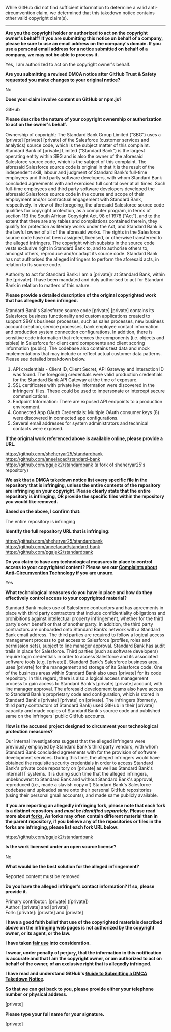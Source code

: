 While GitHub did not find sufficient information to determine a valid anti-circumvention claim, we determined that this takedown notice contains other valid copyright claim(s).

---

**Are you the copyright holder or authorized to act on the copyright owner's behalf? If you are submitting this notice on behalf of a company, please be sure to use an email address on the company's domain. If you use a personal email address for a notice submitted on behalf of a company, we may not be able to process it.**

Yes, I am authorized to act on the copyright owner's behalf.

**Are you submitting a revised DMCA notice after GitHub Trust & Safety requested you make changes to your original notice?**

No

**Does your claim involve content on GitHub or npm.js?**

GitHub

**Please describe the nature of your copyright ownership or authorization to act on the owner's behalf.**

Ownership of copyright: The Standard Bank Group Limited (“SBG”) uses a [private] [private] [private] of the Salesforce (customer services and analytics) source code, which is the subject matter of this complaint. Standard Bank of [private] Limited ("Standard Bank") is the largest operating entity within SBG and is also the owner of the aforesaid Salesforce source code, which is the subject of this complaint. The aforesaid Salesforce source code is original in that it is the result of the independent skill, labour and judgment of Standard Bank's full-time employees and third party software developers, with whom Standard Bank concluded agreements with and exercised full control over at all times. Such full-time employees and third party software developers developed the aforesaid Salesforce source code in the course and scope of their employment and/or contractual engagement with Standard Bank, respectively. In view of the foregoing, the aforesaid Salesforce source code qualifies for copyright protection, as a computer program, in terms of section 11B the South African Copyright Act, 98 of 1978 ("Act"), and to the extent that there are any tables and compilations contained therein, they qualify for protection as literary works under the Act, and Standard Bank is the lawful owner of all of the aforesaid works. The rights in the Salesforce source code have not been assigned, licensed, or otherwise transferred to the alleged infringers. The copyright which subsists in the source code vests exclusive right in Standard Bank to, and to authorise others to, amongst others, reproduce and/or adapt its source code. Standard Bank has not authorised the alleged infringers to perform the aforesaid acts, in relation to its source code.

Authority to act for Standard Bank: I am a [private]r at Standard Bank, within the [private]. I have been mandated and duly authorised to act for Standard Bank in relation to matters of this nature.

**Please provide a detailed description of the original copyrighted work that has allegedly been infringed.**

Standard Bank's Salesforce source code [private] [private] contains its Salesforce business functionality and custom applications created to support SBG's business processes, such as sales processes, new business account creation, service processes, bank employee contact information and production system connection configurations. In addition, there is sensitive code information that references the components (i.e. objects and tables) in Salesforce for client card components and client scoring information (public). The codebase also contains test data and mock implementations that may include or reflect actual customer data patterns. Please see detailed breakdown below.

1. API credentials - Client ID, Client Secret, API Gateway and Interaction ID was found. The foregoing credentials were valid production credentials for the Standard Bank API Gateway at the time of exposure.  
2. SSL certificates with private key information were discovered in the infringers' files. These could be used to impersonate or intercept secure communications.
3. Endpoint Information: There are exposed API endpoints to a production environment.  
4. Connected App OAuth Credentials: Multiple OAuth consumer keys (8) were discovered in connected app configurations.  
5. Several email addresses for system administrators and technical contacts were exposed.

**If the original work referenced above is available online, please provide a URL.**

https://github.com/sheheryar25/standardbank  
https://github.com/aneelaoad/standard-bank  
https://github.com/pgajek2/standardbank (a fork of sheheryar25's repository)

**We ask that a DMCA takedown notice list every specific file in the repository that is infringing, unless the entire contents of the repository are infringing on your copyright. Please clearly state that the entire repository is infringing, OR provide the specific files within the repository you would like removed.**

**Based on the above, I confirm that:**

The entire repository is infringing

**Identify the full repository URL that is infringing:**

https://github.com/sheheryar25/standardbank  
https://github.com/aneelaoad/standard-bank  
https://github.com/pgajek2/standardbank

**Do you claim to have any technological measures in place to control access to your copyrighted content? Please see our <a href="https://docs.github.com/articles/guide-to-submitting-a-dmca-takedown-notice#complaints-about-anti-circumvention-technology">Complaints about Anti-Circumvention Technology</a> if you are unsure.**

Yes

**What technological measures do you have in place and how do they effectively control access to your copyrighted material?**

Standard Bank makes use of Salesforce contractors and has agreements in place with third party contractors that include confidentiality obligations and prohibitions against intellectual property infringement, whether for the third party's own benefit or that of another party. In addition, the third party contractors are onboarded onto Standard Bank’s network with a Standard Bank email address. The third parties are required to follow a logical access management process to get access to Salesforce (profiles, roles and permission sets), subject to line manager approval. Standard Bank has audit trails in place for Salesforce. Third parties (such as software developers) require login credentials in order to access Salesforce and its associated software tools (e.g. [private]). Standard Bank's Salesforce business area, uses [private] for the management and storage of its Salesforce code. One of the business areas within Standard Bank also uses [private] for its code repository. In this regard, there is also a logical access management process to gain access to Standard Bank's [private] [private] account, with line manager approval. The aforesaid development teams also have access to Standard Bank's proprietary code and configuration, which is stored in Standard Bank's [private] [private] on [private]. The infringers (formerly, third party contractors of Standard Bank) used GitHub in their [private] capacity and made copies of Standard Bank's source code and published same on the infringers' public GitHub accounts.

**How is the accused project designed to circumvent your technological protection measures?**

Our internal investigations suggest that the alleged infringers were previously employed by Standard Bank's third party vendors, with whom Standard Bank concluded agreements with for the provision of software development services. During this time, the alleged infringers would have obtained the requisite security credentials in order to access Standard Bank's private code repository on [private] as well as Standard Bank's internal IT systems. It is during such time that the alleged infringers, unbeknownst to Standard Bank and without Standard Bank's approval, reproduced (i.e., made a slavish copy of) Standard Bank's Salesforce codebase and uploaded same onto their personal GitHub repositories (using their personal gmail accounts), and made same publicly available.

**If you are reporting an allegedly infringing fork, please note that each fork is a distinct repository and <i>must be identified separately</i>. Please read more about <a href="https://docs.github.com/articles/dmca-takedown-policy#b-what-about-forks-or-whats-a-fork">forks.</a> As forks may often contain different material than in the parent repository, if you believe any of the repositories or files in the forks are infringing, please list each fork URL below:**

https://github.com/pgajek2/standardbank

**Is the work licensed under an open source license?**

No

**What would be the best solution for the alleged infringement?**

Reported content must be removed

**Do you have the alleged infringer’s contact information? If so, please provide it.**

Primary contributor: [private] ([private])  
Author: [private] and [private]    
Fork: [private]: [private] and [private]

**I have a good faith belief that use of the copyrighted materials described above on the infringing web pages is not authorized by the copyright owner, or its agent, or the law.**

**I have taken <a href="https://www.lumendatabase.org/topics/22">fair use</a> into consideration.**

**I swear, under penalty of perjury, that the information in this notification is accurate and that I am the copyright owner, or am authorized to act on behalf of the owner, of an exclusive right that is allegedly infringed.**

**I have read and understand GitHub's <a href="https://docs.github.com/articles/guide-to-submitting-a-dmca-takedown-notice/">Guide to Submitting a DMCA Takedown Notice</a>.**

**So that we can get back to you, please provide either your telephone number or physical address.**

[private]

**Please type your full name for your signature.**

[private]
